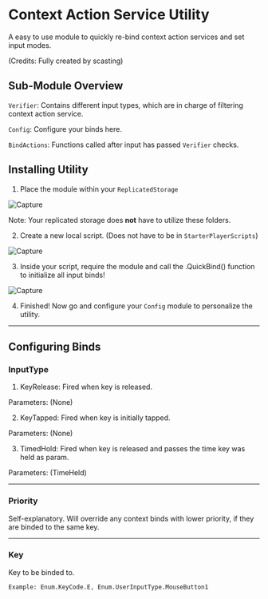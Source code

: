 # Context Action Service Utility

A easy to use module to quickly re-bind context action services and set input modes.

(Credits: Fully created by scasting)


## Sub-Module Overview

`Verifier`: Contains different input types, which are in charge of filtering context action service.

`Config`: Configure your binds here.

`BindActions`: Functions called after input has passed `Verifier` checks.

## Installing Utility

1. Place the module within your `ReplicatedStorage` 

 ![Capture](https://user-images.githubusercontent.com/59159552/158519515-87da49d5-90e0-40a0-9049-0e400a64d581.PNG)

 Note: Your replicated storage does **not** have to utilize these folders. 

2. Create a new local script. (Does not have to be in `StarterPlayerScripts`)

 ![Capture](https://user-images.githubusercontent.com/59159552/158519737-3d6eece2-45fc-48bb-b156-756569991f6b.PNG)

3. Inside your script, require the module and call the .QuickBind() function to initialize all input binds!

 ![Capture](https://user-images.githubusercontent.com/59159552/158519857-b6a2c345-c013-4eed-8144-62e502061859.PNG)

4. Finished! Now go and configure your `Config` module to personalize the utility.

----

## Configuring Binds

### InputType

1. KeyRelease: Fired when key is released. 

Parameters: (None)

2. KeyTapped: Fired when key is initially tapped.

Parameters: (None)

3. TimedHold: Fired when key is released and passes the time key was held as param. 

Parameters: (TimeHeld)

---

### Priority

Self-explanatory. Will override any context binds with lower priority, if they are binded to the same key.

---

### Key

Key to be binded to. 

`Example: Enum.KeyCode.E, Enum.UserInputType.MouseButton1`
